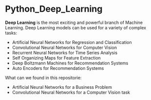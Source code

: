 # Python_Deep_Learning

**Deep Learning** is the most exciting and powerful branch of Machine Learning. Deep Learning models can be used for a variety of complex tasks:

- Artificial Neural Networks for Regression and Classification
- Convolutional Neural Networks for Computer Vision
- Recurrent Neural Networks for Time Series Analysis
- Self Organizing Maps for Feature Extraction
- Deep Boltzmann Machines for Recommendation Systems
- Auto Encoders for Recommendation Systems

What can we found in this repositorie:

- Artificial Neural Networks for a Business Problem
- Convolutional Neural Networks for a Computer Vision task
